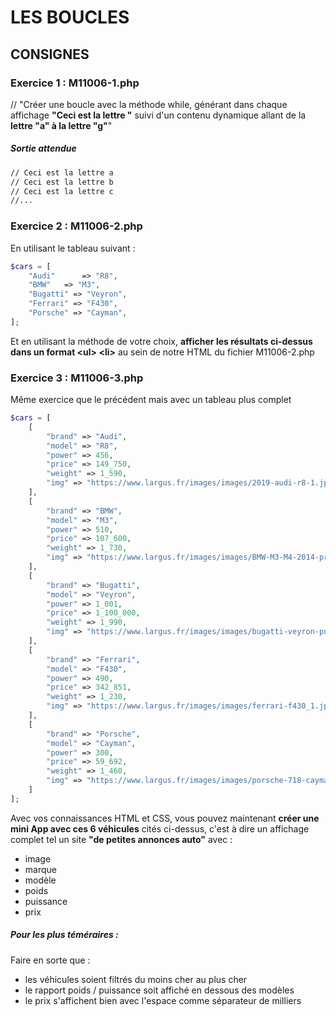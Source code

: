 # LES BOUCLES

## CONSIGNES

### Exercice 1 : M11006-1.php

// "Créer une boucle avec la méthode while, générant dans chaque affichage **"Ceci est la lettre "** suivi d'un contenu dynamique allant de la **lettre "a" à la lettre "g"**"

##### Sortie attendue

```txt
// Ceci est la lettre a
// Ceci est la lettre b
// Ceci est la lettre c
//...
```

### Exercice 2 : M11006-2.php

En utilisant le tableau suivant :

```php
$cars = [
    "Audi"      => "R8",
    "BMW"   => "M3",
    "Bugatti" => "Veyron",
    "Ferrari" => "F430",
    "Porsche" => "Cayman",
];
```

Et en utilisant la méthode de votre choix, **afficher les résultats ci-dessus dans un format \<ul\> \<li\>** au sein de notre HTML du fichier M11006-2.php

### Exercice 3 : M11006-3.php

Même exercice que le précédent mais avec un tableau plus complet

```php
$cars = [
    [
        "brand" => "Audi",
        "model" => "R8",
        "power" => 456,
        "price" => 149_750,
        "weight" => 1_590,
        "img" => "https://www.largus.fr/images/images/2019-audi-r8-1.jpg"
    ],
    [
        "brand" => "BMW",
        "model" => "M3",
        "power" => 510,
        "price" => 107_600,
        "weight" => 1_730,
        "img" => "https://www.largus.fr/images/images/BMW-M3-M4-2014-premieres-photos-offici_22.jpg?width=940&quality=80"
    ],
    [
        "brand" => "Bugatti",
        "model" => "Veyron",
        "power" => 1_001,
        "price" => 1_100_000,
        "weight" => 1_990,
        "img" => "https://www.largus.fr/images/images/bugatti-veyron-pur-sang.jpg"
    ],
    [
        "brand" => "Ferrari",
        "model" => "F430",
        "power" => 490,
        "price" => 342_851,
        "weight" => 1_230,
        "img" => "https://www.largus.fr/images/images/ferrari-f430_1.jpg"
    ],
    [
        "brand" => "Porsche",
        "model" => "Cayman",
        "power" => 300,
        "price" => 59_692,
        "weight" => 1_460,
        "img" => "https://www.largus.fr/images/images/porsche-718-cayman-27.jpg"
    ]
];
```

Avec vos connaissances HTML et CSS, vous pouvez maintenant **créer une mini App avec ces 6 véhicules** cités ci-dessus, c'est à dire un affichage complet tel un site **"de petites annonces auto"** avec :

- image
- marque
- modèle
- poids
- puissance
- prix

##### Pour les plus téméraires :

Faire en sorte que :

- les véhicules soient filtrés du moins cher au plus cher
- le rapport poids / puissance soit affiché en dessous des modèles
- le prix s'affichent bien avec l'espace comme séparateur de milliers
